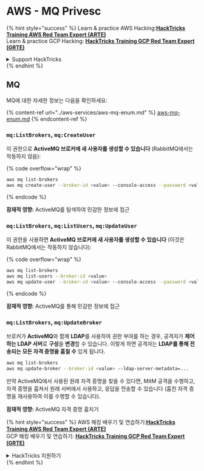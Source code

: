 # AWS - MQ Privesc

{% hint style="success" %}
Learn & practice AWS Hacking:<img src="../../../.gitbook/assets/image (1) (1) (1) (1).png" alt="" data-size="line">[**HackTricks Training AWS Red Team Expert (ARTE)**](https://training.hacktricks.xyz/courses/arte)<img src="../../../.gitbook/assets/image (1) (1) (1) (1).png" alt="" data-size="line">\
Learn & practice GCP Hacking: <img src="../../../.gitbook/assets/image (2) (1).png" alt="" data-size="line">[**HackTricks Training GCP Red Team Expert (GRTE)**<img src="../../../.gitbook/assets/image (2) (1).png" alt="" data-size="line">](https://training.hacktricks.xyz/courses/grte)

<details>

<summary>Support HackTricks</summary>

* Check the [**subscription plans**](https://github.com/sponsors/carlospolop)!
* **Join the** 💬 [**Discord group**](https://discord.gg/hRep4RUj7f) or the [**telegram group**](https://t.me/peass) or **follow** us on **Twitter** 🐦 [**@hacktricks\_live**](https://twitter.com/hacktricks_live)**.**
* **Share hacking tricks by submitting PRs to the** [**HackTricks**](https://github.com/carlospolop/hacktricks) and [**HackTricks Cloud**](https://github.com/carlospolop/hacktricks-cloud) github repos.

</details>
{% endhint %}

## MQ

MQ에 대한 자세한 정보는 다음을 확인하세요:

{% content-ref url="../aws-services/aws-mq-enum.md" %}
[aws-mq-enum.md](../aws-services/aws-mq-enum.md)
{% endcontent-ref %}

### `mq:ListBrokers`, `mq:CreateUser`

이 권한으로 **ActiveMQ 브로커에 새 사용자를 생성할 수 있습니다** (RabbitMQ에서는 작동하지 않음):

{% code overflow="wrap" %}
```bash
aws mq list-brokers
aws mq create-user --broker-id <value> --console-access --password <value> --username <value>
```
{% endcode %}

**잠재적 영향:** ActiveMQ를 탐색하여 민감한 정보에 접근

### `mq:ListBrokers`, `mq:ListUsers`, `mq:UpdateUser`

이 권한을 사용하면 **ActiveMQ 브로커에 새 사용자를 생성할 수 있습니다** (이것은 RabbitMQ에서는 작동하지 않습니다):

{% code overflow="wrap" %}
```bash
aws mq list-brokers
aws mq list-users --broker-id <value>
aws mq update-user --broker-id <value> --console-access --password <value> --username <value>
```
{% endcode %}

**잠재적 영향:** ActiveMQ를 통해 민감한 정보에 접근

### `mq:ListBrokers`, `mq:UpdateBroker`

브로커가 **ActiveMQ**와 함께 **LDAP**를 사용하여 권한 부여를 하는 경우, 공격자가 **제어하는 LDAP 서버**로 **구성**을 **변경**할 수 있습니다. 이렇게 하면 공격자는 **LDAP를 통해 전송되는 모든 자격 증명을 훔칠 수** 있게 됩니다.
```bash
aws mq list-brokers
aws mq update-broker --broker-id <value> --ldap-server-metadata=...
```
만약 ActiveMQ에서 사용된 원래 자격 증명을 찾을 수 있다면, MitM 공격을 수행하고, 자격 증명을 훔쳐서 원래 서버에서 사용하고, 응답을 전송할 수 있습니다 (훔친 자격 증명을 재사용하여 이를 수행할 수 있습니다).

**잠재적 영향:** ActiveMQ 자격 증명 훔치기

{% hint style="success" %}
AWS 해킹 배우기 및 연습하기:<img src="../../../.gitbook/assets/image (1) (1) (1) (1).png" alt="" data-size="line">[**HackTricks Training AWS Red Team Expert (ARTE)**](https://training.hacktricks.xyz/courses/arte)<img src="../../../.gitbook/assets/image (1) (1) (1) (1).png" alt="" data-size="line">\
GCP 해킹 배우기 및 연습하기: <img src="../../../.gitbook/assets/image (2) (1).png" alt="" data-size="line">[**HackTricks Training GCP Red Team Expert (GRTE)**<img src="../../../.gitbook/assets/image (2) (1).png" alt="" data-size="line">](https://training.hacktricks.xyz/courses/grte)

<details>

<summary>HackTricks 지원하기</summary>

* [**구독 계획**](https://github.com/sponsors/carlospolop) 확인하기!
* **💬 [**Discord 그룹**](https://discord.gg/hRep4RUj7f) 또는 [**텔레그램 그룹**](https://t.me/peass)에 참여하거나 **Twitter** 🐦 [**@hacktricks\_live**](https://twitter.com/hacktricks_live)**를 팔로우하세요.**
* **[**HackTricks**](https://github.com/carlospolop/hacktricks) 및 [**HackTricks Cloud**](https://github.com/carlospolop/hacktricks-cloud) 깃허브 리포지토리에 PR을 제출하여 해킹 팁을 공유하세요.**

</details>
{% endhint %}
